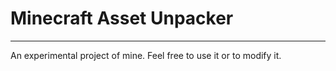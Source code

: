 # Minecraft Asset Unpacker

----

An experimental project of mine. Feel free to use it or to modify it.